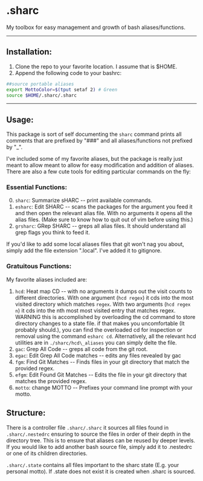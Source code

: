 # .sharc

My toolbox for easy management and growth of bash aliases/functions.

---

## Installation:
1) Clone the repo to your favorite location. I assume that is $HOME.
2) Append the following code to your bashrc:
```bash
##source portable aliases
export MottoColor=$(tput setaf 2) # Green
source $HOME/.sharc/.sharc
```

---

## Usage:

This package is sort of self documenting the `sharc` command prints all comments that are prefixed by "###" and all aliases/functions not prefixed by "\_".

I've included some of my favorite aliases, but the package is really just meant to allow meant to allow for easy modification and addition of aliases. There are also a few cute tools for editing particular commands on the fly:

### Essential Functions:

0) `sharc`: Summarize sHARC -- print available commands.
1) `esharc`: Edit SHARC -- scans the packages for the argument you feed it and then open the relevant alias file. With no arguments it opens all the alias files. (Make sure to know how to quit out of vim before using this.)
2) `grsharc`: GRep SHARC -- greps all alias files. It should understand all grep flags you think to feed it.

If you'd like to add some local aliases files that git won't nag you about, simply add the file extension ".local". I've added it to gitignore.

### Gratuitous Functions:

My favorite aliases included are:
1) `hcd`: Heat map CD -- with no arguments it dumps out the visit counts to different directories. With one argument (`hcd regex`) it cds into the most visited directory which matches `regex`. With two arguments (`hcd regex n`) it cds into the nth most most visited entry that matches regex. WARNING this is accomplished by overloading the cd command to store directory changes to a state file. if that makes you uncomfortable (It probably should.), you can find the overloaded cd for inspection or removal using the command `esharc cd`. Alternatively, all the relevant hcd utilities are in `./sharc/hcd\_aliases` you can simply delte the file.
2) `gac`: Grep All Code -- greps all code from the git root.
3) `egac`: Edit Grep All Code matches -- edits any files revealed by gac
4) `fgm`: Find Git Matches -- Finds files in your git directory that match the provided regex.
5) `efgm`: Edit Found Git Matches -- Edits the file in your git directory that matches the provided regex.
6) `motto`: change MOTTO -- Prefixes your command line prompt with your motto.

## Structure:

There is a controller file `.sharc/.sharc` it sources all files found in `.sharc/.nestedrc` ensuring to source the files in order of their depth in the directory tree.
This is to ensure that aliases can be reused by deeper levels.
If you would like to add another bash source file, simply add it to .nestedrc or one of its children directories.

`.sharc/.state` contains all files important to the sharc state (E.g. your personal motto). 
If .state does not exist it is created when .sharc is sourced.
